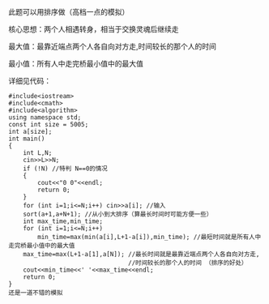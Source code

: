 <p>此题可以用排序做（高档一点的模拟）</p>
<p>核心思想：两个人相遇转身，相当于交换灵魂后继续走</p>
<p>最大值：最靠近端点两个人各自向对方走,时间较长的那个人的时间</p>
<p>最小值：所有人中走完桥最小值中的最大值</p>
<p>详细见代码：</p>
<pre><code class="language-cpp" data-rendered-lang="cpp"><span class="hljs-meta">#<span class="hljs-meta-keyword">include</span><span class="hljs-meta-string">&lt;iostream&gt;</span></span>
<span class="hljs-meta">#<span class="hljs-meta-keyword">include</span><span class="hljs-meta-string">&lt;cmath&gt;</span></span>
<span class="hljs-meta">#<span class="hljs-meta-keyword">include</span><span class="hljs-meta-string">&lt;algorithm&gt;</span></span>
<span class="hljs-keyword">using</span> <span class="hljs-keyword">namespace</span> <span class="hljs-built_in">std</span>;
<span class="hljs-keyword">const</span> <span class="hljs-keyword">int</span> size = <span class="hljs-number">5005</span>;
<span class="hljs-keyword">int</span> a[size];
<span class="hljs-function"><span class="hljs-keyword">int</span> <span class="hljs-title">main</span><span class="hljs-params">()</span>
</span>{
    <span class="hljs-keyword">int</span> L,N;
    <span class="hljs-built_in">cin</span>&gt;&gt;L&gt;&gt;N;
    <span class="hljs-keyword">if</span> (!N) <span class="hljs-comment">//特判 N==0的情况 </span>
    {
        <span class="hljs-built_in">cout</span>&lt;&lt;<span class="hljs-string">"0 0"</span>&lt;&lt;<span class="hljs-built_in">endl</span>;
        <span class="hljs-keyword">return</span> <span class="hljs-number">0</span>;
    }
    <span class="hljs-keyword">for</span> (<span class="hljs-keyword">int</span> i=<span class="hljs-number">1</span>;i&lt;=N;i++) <span class="hljs-built_in">cin</span>&gt;&gt;a[i]; <span class="hljs-comment">//输入</span>
    sort(a+<span class="hljs-number">1</span>,a+N+<span class="hljs-number">1</span>); <span class="hljs-comment">//从小到大排序（算最长时间时可能方便一些）</span>
    <span class="hljs-keyword">int</span> max_time,min_time;
    <span class="hljs-keyword">for</span> (<span class="hljs-keyword">int</span> i=<span class="hljs-number">1</span>;i&lt;=N;i++)
        min_time=max(min(a[i],L+<span class="hljs-number">1</span>-a[i]),min_time); <span class="hljs-comment">//最短时间就是所有人中走完桥最小值中的最大值 </span>
    max_time=max(L+<span class="hljs-number">1</span>-a[<span class="hljs-number">1</span>],a[N]); <span class="hljs-comment">//最长时间就是最靠近端点两个人各自向对方走,</span>
                                 <span class="hljs-comment">//时间较长的那个人的时间 （排序的好处）</span>
    <span class="hljs-built_in">cout</span>&lt;&lt;min_time&lt;&lt;<span class="hljs-string">' '</span>&lt;&lt;max_time&lt;&lt;<span class="hljs-built_in">endl</span>;
    <span class="hljs-keyword">return</span> <span class="hljs-number">0</span>;
}
还是一道不错的模拟
</code></pre>

